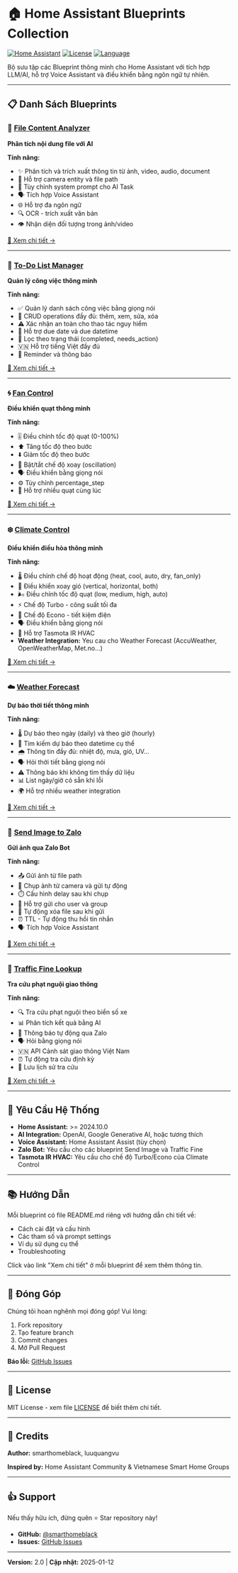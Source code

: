 ﻿# 🏠 Home Assistant Blueprints Collection

[![Home Assistant](https://img.shields.io/badge/Home%20Assistant-2024.10%2B-blue.svg)](https://www.home-assistant.io/)
[![License](https://img.shields.io/badge/License-MIT-green.svg)](LICENSE)
[![Language](https://img.shields.io/badge/Language-Vietnamese%20%26%20English-orange.svg)]()

Bộ sưu tập các Blueprint thông minh cho Home Assistant với tích hợp LLM/AI, hỗ trợ Voice Assistant và điều khiển bằng ngôn ngữ tự nhiên.

---

## 📋 Danh Sách Blueprints

### 🤖 [File Content Analyzer](./filecontent/)
**Phân tích nội dung file với AI**

**Tính năng:**
- ✨ Phân tích và trích xuất thông tin từ ảnh, video, audio, document
- 📸 Hỗ trợ camera entity và file path
- 🎯 Tùy chỉnh system prompt cho AI Task
- 🗣️ Tích hợp Voice Assistant
- 🌐 Hỗ trợ đa ngôn ngữ
- 🔍 OCR - trích xuất văn bản
- 👁️ Nhận diện đối tượng trong ảnh/video

[📖 Xem chi tiết →](./filecontent/)

---

### 📝 [To-Do List Manager](./todolist/)
**Quản lý công việc thông minh**

**Tính năng:**
- ✅ Quản lý danh sách công việc bằng giọng nói
- 🔄 CRUD operations đầy đủ: thêm, xem, sửa, xóa
- ⚠️ Xác nhận an toàn cho thao tác nguy hiểm
- 📅 Hỗ trợ due date và due datetime
- 🎯 Lọc theo trạng thái (completed, needs_action)
- 🇻🇳 Hỗ trợ tiếng Việt đầy đủ
- 🔔 Reminder và thông báo

[📖 Xem chi tiết →](./todolist/)

---

### 🌀 [Fan Control](./fancontrol/)
**Điều khiển quạt thông minh**

**Tính năng:**
- 🎚️ Điều chỉnh tốc độ quạt (0-100%)
- ⬆️ Tăng tốc độ theo bước
- ⬇️ Giảm tốc độ theo bước
- 🔄 Bật/tắt chế độ xoay (oscillation)
- 🗣️ Điều khiển bằng giọng nói
- ⚙️ Tùy chỉnh percentage_step
- 🎯 Hỗ trợ nhiều quạt cùng lúc

[📖 Xem chi tiết →](./fancontrol/)

---

### ❄️ [Climate Control](./climatecontrol/)
**Điều khiển điều hòa thông minh**

**Tính năng:**
- 🌡️ Điều chỉnh chế độ hoạt động (heat, cool, auto, dry, fan_only)
- 🔄 Điều khiển xoay gió (vertical, horizontal, both)
- 🌬️ Điều chỉnh tốc độ quạt (low, medium, high, auto)
- ⚡ Chế độ Turbo - công suất tối đa
- 🌿 Chế độ Econo - tiết kiệm điện
- 🗣️ Điều khiển bằng giọng nói
- 🔧 Hỗ trợ Tasmota IR HVAC
- **Weather Integration:** Yeu cau cho Weather Forecast (AccuWeather, OpenWeatherMap, Met.no...)

[📖 Xem chi tiết →](./climatecontrol/)

---

### ☁️ [Weather Forecast](./weatherforecast/)
**Dự báo thời tiết thông minh**

**Tính năng:**
- 🌡️ Dự báo theo ngày (daily) và theo giờ (hourly)
- 📅 Tìm kiếm dự báo theo datetime cụ thể
- 🌧️ Thông tin đầy đủ: nhiệt độ, mưa, gió, UV...
- 🗣️ Hỏi thời tiết bằng giọng nói
- ⚠️ Thông báo khi không tìm thấy dữ liệu
- 📊 List ngày/giờ có sẵn khi lỗi
- 🌍 Hỗ trợ nhiều weather integration

[📖 Xem chi tiết →](./weatherforecast/)

---
### 📱 [Send Image to Zalo](./sendimagetozalo/)
**Gửi ảnh qua Zalo Bot**

**Tính năng:**
- 📤 Gửi ảnh từ file path
- 📸 Chụp ảnh từ camera và gửi tự động
- ⏱️ Cấu hình delay sau khi chụp
- 👥 Hỗ trợ gửi cho user và group
- 🔐 Tự động xóa file sau khi gửi
- ⏰ TTL - Tự động thu hồi tin nhắn
- 🗣️ Tích hợp Voice Assistant

[📖 Xem chi tiết →](./sendimagetozalo/)

---

### 🚗 [Traffic Fine Lookup](./tracuuphatnguoi/)
**Tra cứu phạt nguội giao thông**

**Tính năng:**
- 🔍 Tra cứu phạt nguội theo biển số xe
- 📊 Phân tích kết quả bằng AI
- 📲 Thông báo tự động qua Zalo
- 🗣️ Hỏi bằng giọng nói
- 🇻🇳 API Cảnh sát giao thông Việt Nam
- ⏰ Tự động tra cứu định kỳ
- 💾 Lưu lịch sử tra cứu

[📖 Xem chi tiết →](./tracuuphatnguoi/)

---

## 🚀 Yêu Cầu Hệ Thống

- **Home Assistant:** >= 2024.10.0
- **AI Integration:** OpenAI, Google Generative AI, hoặc tương thích
- **Voice Assistant:** Home Assistant Assist (tùy chọn)
- **Zalo Bot:** Yêu cầu cho các blueprint Send Image và Traffic Fine
- **Tasmota IR HVAC:** Yêu cầu cho chế độ Turbo/Econo của Climate Control

---

## 📚 Hướng Dẫn

Mỗi blueprint có file README.md riêng với hướng dẫn chi tiết về:
- Cách cài đặt và cấu hình
- Các tham số và prompt settings
- Ví dụ sử dụng cụ thể
- Troubleshooting

Click vào link "Xem chi tiết" ở mỗi blueprint để xem thêm thông tin.

---

## 🤝 Đóng Góp

Chúng tôi hoan nghênh mọi đóng góp! Vui lòng:
1. Fork repository
2. Tạo feature branch
3. Commit changes
4. Mở Pull Request

**Báo lỗi:** [GitHub Issues](https://github.com/smarthomeblack/home-assistant/issues)

---

## 📝 License

MIT License - xem file [LICENSE](LICENSE) để biết thêm chi tiết.

---

## 🌟 Credits

**Author:** smarthomeblack, luuquangvu

**Inspired by:** Home Assistant Community & Vietnamese Smart Home Groups

---

## 👍 Support

Nếu thấy hữu ích, đừng quên ⭐ Star repository này!

- **GitHub:** [@smarthomeblack](https://github.com/smarthomeblack)
- **Issues:** [GitHub Issues](https://github.com/smarthomeblack/home-assistant/issues)

---

**Version:** 2.0 | **Cập nhật:** 2025-01-12
